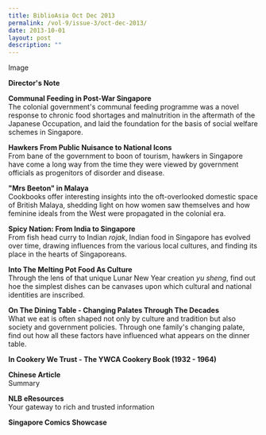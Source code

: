 ```yaml
---
title: BiblioAsia Oct Dec 2013
permalink: /vol-9/issue-3/oct-dec-2013/
date: 2013-10-01
layout: post
description: ""
---
```

Image

**Director's Note**

<b>Communal Feeding in Post-War Singapore </b><br>The colonial government's communal feeding programme was a novel response to chronic food shortages and malnutrition in the aftermath of the Japanese Occupation, and laid the foundation for the basis of social welfare schemes in Singapore.

<b>Hawkers From Public Nuisance to National Icons</b><br>
From bane of the government to boon of tourism, hawkers in Singapore have come a long way from the time they were viewed by government officials as progenitors of disorder and disease.

<b>"Mrs Beeton" in Malaya</b><br>
Cookbooks offer interesting insights into the oft-overlooked domestic space of British Malaya, shedding light on how women saw themselves and how feminine ideals from the West were propagated in the colonial era.

<b>Spicy Nation: From India to Singapore</b><br>
From fish head curry to Indian *rojak*, Indian food in Singapore has evolved over time, drawing influences from the various local cultures, and finding its place in the hearts of Singaporeans.

<b>Into The Melting Pot Food As Culture</b><br>Through the lens of that unique Lunar New Year creation *yu sheng*, find out hoe the simplest dishes can be canvases upon which cultural and national identities are inscribed.

<b>On The Dining Table - Changing Palates Through The Decades </b><br>
What we eat is often shaped not only by culture and tradition but also society and government policies. Through one family's changing palate, find out how all these factors have influenced what appears on the dinner table.

<b>In Cookery We Trust - The YWCA Cookery Book (1932 - 1964)</b><br>

<b> Chinese Article</b><br> Summary

<b> NLB eResources</b><br>
Your gateway to rich and trusted information

<b>Singapore Comics Showcase</b><br>

